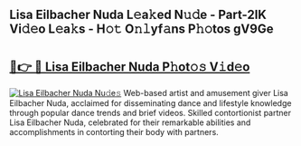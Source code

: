 ## Lisa Eilbacher Nuda L𝚎a𝚔ed N𝚞𝚍e - Part-2lK Vi𝚍𝚎o L𝚎a𝚔s - H𝚘𝚝 O𝚗𝚕yf𝚊ns P𝚑𝚘tos gV9Ge

# <h2><a href="http://kfe82rb.oniu.top/?m=Lisa+Eilbacher+Nuda">🔗👉 🔴 Lisa Eilbacher Nuda P𝚑ot𝚘𝚜 V𝚒d𝚎o</a></h2>

[![Lisa Eilbacher Nuda Nu𝚍e𝚜](https://i.imgur.com/0qMVB7G.gif)](http://kfe82rb.oniu.top/?m=Lisa+Eilbacher+Nuda)
Web-based artist and amusement giver Lisa Eilbacher Nuda, acclaimed for disseminating dance and lifestyle knowledge through popular dance trends and brief videos. Skilled contortionist partner Lisa Eilbacher Nuda, celebrated for their remarkable abilities and accomplishments in contorting their body with partners.  
